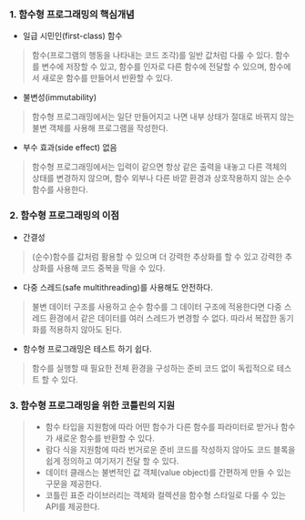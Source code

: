 ### 1. 함수형 프로그래밍의 핵심개념

- 일급 시민인(first-class) 함수

> 함수(프로그램의 행동을 나타내는 코드 조각)를 일반 값처럼 다룰 수 있다. 함수를 변수에 저장할 수 있고, 함수를 인자로 다른 함수에 전달할 수 있으며, 함수에서 새로운 함수를 만들어서 반환할 수 있다.

- 불변성(immutability)

> 함수형 프로그래밍에서는 일단 만들어지고 나면 내부 상태가 절대로 바뀌지 않는 불변 객체를 사용해 프로그램을 작성한다.

- 부수 효과(side effect) 없음

> 함수형 프로그래밍에서는 입력이 같으면 항상 같은 출력을 내놓고 다른 객체의 상태를 변경하지 않으며, 함수 외부나 다른 바깥 환경과 상호작용하지 않는 순수 함수를 사용한다.

### 2. 함수형 프로그래밍의 이점

- 간결성

> (순수)함수를 값처럼 활용할 수 있으며 더 강력한 추상화를 할 수 있고 강력한 추상화를 사용해 코드 중복을 막을 수 있다.

- 다중 스레드(safe multithreading)를 사용해도 안전하다.

> 불변 데이터 구조를 사용하고 순수 함수를 그 데이터 구조에 적용한다면 다중 스레드 환경에서 같은 데이터를 여러 스레드가 변경할 수 없다. 따라서 복잡한 동기화를 적용하지 않아도 된다.

- 함수형 프로그래밍은 테스트 하기 쉽다.

> 함수를 실행할 때 필요한 전체 환경을 구성하는 준비 코드 없이 독립적으로 테스트 할 수 있다.

### 3. 함수형 프로그래밍을 위한 코틀린의 지원

> - 함수 타입을 지원함에 따라 어떤 함수가 다른 함수를 파라미터로 받거나 함수가 새로운 함수를 반환할 수 있다.
>- 람다 식을 지원함에 따라 번거로운 준비 코드를 작성하지 않아도 코드 블록을 쉽게 정의하고 여기저기 전달 할 수 있다.
>- 데이터 클래스는 불변적인 값 객체(value object)를 간편하게 만들 수 있는 구문을 제공한다.
>- 코틀린 표준 라이브러리는 객체와 컬렉션을 함수형 스타일로 다룰 수 있는 API를 제공한다.